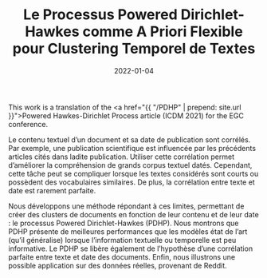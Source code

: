 ﻿---
layout: post
type: article
support: journal
link: http://arxiv.org/abs/2201.12568
title: Le Processus Powered Dirichlet-Hawkes comme A Priori Flexible pour Clustering Temporel de Textes
authors: <b>G. Poux-Médard</b>, J. Velcin, S. Loudcher
journal: Revue des Nouvelles Technologies de l'Information - p.323-330
year: 2022
doi: 
date: 2022-01-04
description: # Add post description (optional)
img: articles/covers/16-PDHP-EGC.jpg
fig-caption: L'apparition d'un document (news, tweet, article, etc.) est conditionnée non seulement par son contenu sémantique, 
    mais également par sa date de publication (par rapport aux publications précédentes) dans une certaine mesure.
    En jouant sur un hyperparamètre r, il est possible de choisir sur quelle information se focaliser -- le texte ou le temps.
    Les documents sont ainsi regroupés en clusters en fonction de leur contenu ou de leur dynamique, ou 
    d'une mixture des deux. Sur cette image, nous représentons un des résultats possibles -- l'importance de chaque 
    cluster sur un axe des temps réels, pour un corpus récupéré sur Reddit en avril 2019. Nous récupérons les
    divers événements qui y sont subvenus -- incendie de Notre-Dâme, photo d'un trou noir, attentats au Sri Lanka, etc.
tags: [Clustering, Temporal Bayesian Prior, Powered Dirichlet Process, Hawkes Process, PDP, Dirichlet]
---

This work is a translation of the 
<a href="{{ "/PDHP" | prepend: site.url }}">Powered Hawkes-Dirichlet Process article</a> (ICDM 2021)
for the EGC conference.


Le contenu textuel d’un document et sa date de publication sont corrélés. Par exemple, 
une publication scientifique est influencée par les précédents articles cités dans 
ladite publication. Utiliser cette corrélation permet d’améliorer la compréhension 
de grands corpus textuel datés. Cependant, cette tâche peut se compliquer lorsque les 
textes considérés sont courts ou possèdent des vocabulaires similaires. De plus, la 
corrélation entre texte et date est rarement parfaite.

Nous développons une méthode répondant à ces limites, permettant de créer des 
clusters de documents en fonction de leur contenu et de leur date : le processus 
Powered Dirichlet-Hawkes (PDHP). Nous montrons que PDHP présente de meilleures 
performances que les modèles état de l’art (qu’il généralise) lorsque l’information 
textuelle ou temporelle est peu informative. Le PDHP se libère également de l’hypothèse 
d’une corrélation parfaite entre texte et date des documents. Enfin, nous illustrons 
une possible application sur des données réelles, provenant de Reddit.